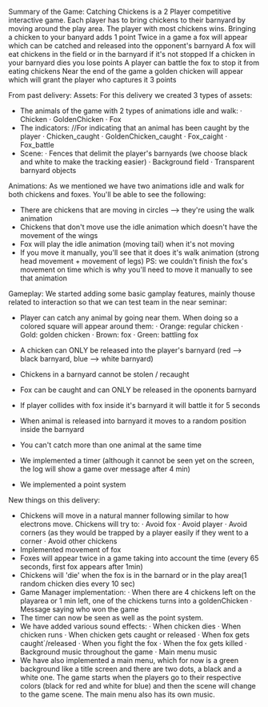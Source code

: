 Summary of the Game:
Catching Chickens is a 2 Player competitive interactive game.
Each player has to bring chickens to their barnyard by moving around the play area.
The player with most chickens wins.
Bringing a chicken to your banyard adds 1 point
Twice in a game a fox will appear which can be catched and released into the opponent's barnyard
A fox will eat chickens in the field or in the barnyard if it's not stopped
If a chicken in your barnyard dies you lose points
A player can battle the fox to stop it from eating chickens
Near the end of the game a golden chicken will appear which will grant the player who captures it 3 points

From past delivery:
Assets:
For this delivery we created 3 types of assets:
 - The animals of the game with 2 types of animations idle and walk:
	· Chicken
	· GoldenChicken
	· Fox
 - The indicators:	//For indicating that an animal has been caught by the player
	· Chicken_caught
	· GoldenChicken_caught
	· Fox_caight
	· Fox_battle
 - Scene:
	· Fences that delimit the player's barnyards (we choose black and white to make the tracking easier)
	· Background field
	· Transparent barnyard objects

Animations:
As we mentioned we have two animations idle and walk for both chickens and foxes. You'll be able to see the following:
- There are chickens that are moving in circles --> they're using the walk animation
- Chickens that don't move use the idle animation which doesn't have the movement of the wings
- Fox will play the idle animation (moving tail) when it's not moving
- If you move it manually, you'll see that it does it's walk animation (strong head movement + movement of legs)
PS: we couldn't finish the fox's movement on time which is why you'll need to move it manually to see that animation


Gameplay:
We started adding some basic gamplay features, mainly thouse related to interaction so that we can test team in the near seminar:
- Player can catch any animal by going near them. When doing so a colored square will appear around them:
	· Orange: regular chicken
	· Gold: golden chicken
	· Brown: fox
	· Green: battling fox

- A chicken can ONLY be released into the player's barnyard (red --> black barnyard, blue --> white barnyard)
- Chickens in a barnyard cannot be stolen / recaught
- Fox can be caught and can ONLY be released in the oponents barnyard
- If player collides with fox inside it's barnyard it will battle it for 5 seconds
- When animal is released into barnyard it moves to a random position inside the barnyard
- You can't catch more than one animal at the same time
- We implemented a timer (although it cannot be seen yet on the screen, the log will show a game over message after 4 min)
- We implemented a point system 

New things on this delivery:
- Chickens will move in a natural manner following similar to how electrons move. Chickens will try to:
	· Avoid fox
	· Avoid player
	· Avoid corners (as they would be trapped by a player easily if they went to a corner
	· Avoid other chickens
- Implemented movement of fox
- Foxes will appear twice in a game taking into account the time (every 65 seconds, first fox appears after 1min)
- Chickens will 'die' when the fox is in the barnard or in the play area(1 random chicken dies every 10 sec)
- Game Manager implementation:
	· When there are 4 chickens left on the playarea or 1 min left, one of the chickens turns into a goldenChicken
	· Message saying who won the game
- The timer can now be seen as well as the point system.
- We have added various sound effects:
	· When chicken dies
	· When chicken runs
	· When chicken gets caught or released
	· When fox gets caught´/released
	· When you fight the fox
	· When the fox gets killed
	· Background music throughout the game
	· Main menu music
- We have also implemented a main menu, which for now is a green background like a title screen and there are two dots, a black and a white one.
  The game starts when the players go to their respective colors (black for red and white for blue) and then the scene will change to the game scene.
  The main menu also has its own music.


